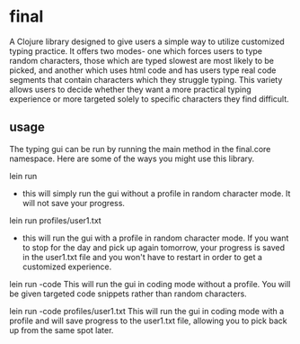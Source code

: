 # final

A Clojure library designed to give users a simple way to utilize customized typing practice. It offers two modes- one which forces users to type random characters, those which are typed slowest are most likely to be picked, and another which uses html code and has users type real code segments that contain characters which they struggle typing. This variety allows users to decide whether they want a more practical typing experience or more targeted solely to specific characters they find difficult.

## usage
The typing gui can be run by running the main method in the final.core namespace. Here are some of the ways you might use this library.

lein run
- this will simply run the gui without a profile in random character mode. It will not save your progress.

lein run profiles/user1.txt
- this will run the gui with a profile in random character mode. If you want to stop for the day and pick up again tomorrow, your progress is saved in the user1.txt file and you won't have to restart in order to get a customized experience. 

lein run -code
This will run the gui in coding mode without a profile. You will be given targeted code snippets rather than random characters.

lein run -code profiles/user1.txt
This will run the gui in coding mode with a profile and will save progress to the user1.txt file, allowing you to pick back up from the same spot later. 



